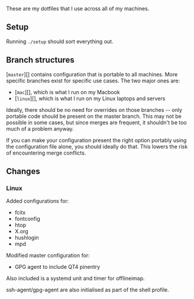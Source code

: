 These are my dotfiles that I use across all of my machines.

## Setup

Running `./setup` should sort everything out.

## Branch structures

[`master`][] contains configuration that is portable to all machines. More
specific branches exist for specific use cases. The two major ones are:

- [`mac`][], which is what I run on my Macbook
- [`linux`][], which is what I run on my Linux laptops and servers

Ideally, there should be no need for overrides on those branches -- only
portable code should be present on the master branch. This may not be possible
in some cases, but since merges are frequent, it shouldn't be too much of a
problem anyway.

If you can make your configuration present the right option portably using the
configuration file alone, you should ideally do that. This lowers the risk of
encountering merge conflicts.

## Changes

### Linux

Added configurations for:

- fcitx
- fontconfig
- htop
- X.org
- hushlogin
- mpd

Modified master configuration for:

- GPG agent to include QT4 pinentry

Also included is a systemd unit and timer for offlineimap.

ssh-agent/gpg-agent are also initialised as part of the shell profile.

[master]: https://github.com/cdown/dotfiles/tree/master
[mac]: https://github.com/cdown/dotfiles/tree/mac
[linux]: https://github.com/cdown/dotfiles/tree/linux
